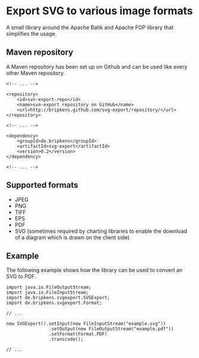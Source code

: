 # Export SVG to various image formats

A small library around the Apache Batik and Apache FOP library that
simplifies the usage.

## Maven repository
A Maven repository has been set up on Github and can be used like every
other Maven repository.

    <!-- ... -->

    <repository>
        <id>svn-export-repo</id>
        <name>svn-export repository on GitHub</name>
        <url>http://bripkens.github.com/svg-export/repository/</url>
    </repository>

    <!-- ... -->

    <dependency>
        <groupId>de.bripkens</groupId>
        <artifactId>svg-export</artifactId>
        <version>0.2</version>
    </dependency>
    
    <!-- ... -->

## Supported formats
* JPEG
* PNG
* TIFF
* EPS
* PDF
* SVG (sometimes required by charting libraries to enable the download of
a diagram which is drawn on the client side)

## Example
The following example shows how the library can be used to convert an SVG to
PDF.

    import java.io.FileOutputStream;
    import java.io.FileInputStream;
    import de.bripkens.svgexport.SVGExport;
    import de.bripkens.svgexport.Format;
    
    // ...
    
    new SVGExport().setInput(new FileInputStream("example.svg"))
                    .setOutput(new FileOutputStream("example.pdf"))
                    .setFormat(Format.PDF)
                    .transcode();
    
    // ...


